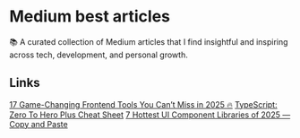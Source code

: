# Medium best articles
📚 A curated collection of Medium articles that I find insightful and inspiring across tech, development, and personal growth.
## Links
[17 Game-Changing Frontend Tools You Can’t Miss in 2025 🔥](https://medium.com/@letscodefuture/17-game-changing-frontend-tools-you-cant-miss-in-2025-3755bad3a304)
[TypeScript: Zero To Hero Plus Cheat Sheet](https://levelup.gitconnected.com/typescript-zero-to-hero-plus-cheat-sheet-c11ff20efdb1)
[7 Hottest UI Component Libraries of 2025 — Copy and Paste](https://blog.prototypr.io/7-hottest-ui-component-libraries-of-2025-copy-and-paste-7634592abb5c)

